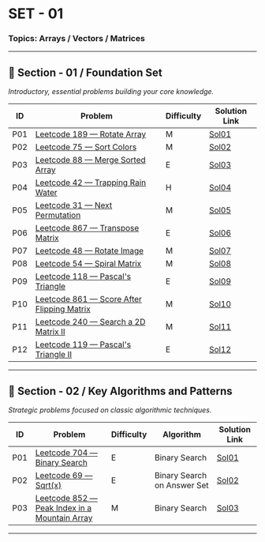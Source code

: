 # SET - 01

### Topics: Arrays / Vectors / Matrices
---

## 🧱 Section - 01 / Foundation Set  
*Introductory, essential problems building your core knowledge.*

| ID   | Problem                                                                 | Difficulty | Solution Link                  |
|------|-------------------------------------------------------------------------|------------|---------------------------------|
| P01  | [Leetcode 189 — Rotate Array](https://leetcode.com/problems/rotate-array/description/)         | M          | [Sol01](Sols/Sec-01/Sol01.md)   |
| P02  | [Leetcode 75 — Sort Colors](https://leetcode.com/problems/sort-colors/description/)             | M          | [Sol02](Sols/Sec-01/Sol02.md)   |
| P03  | [Leetcode 88 — Merge Sorted Array](https://leetcode.com/problems/merge-sorted-array/description/) | E          | [Sol03](Sols/Sec-01/Sol03.md)   |
| P04  | [Leetcode 42 — Trapping Rain Water](https://leetcode.com/problems/trapping-rain-water/description/) | H          | [Sol04](Sols/Sec-01/Sol04.md)   |
| P05  | [Leetcode 31 — Next Permutation](https://leetcode.com/problems/next-permutation/description/)   | M          | [Sol05](Sols/Sec-01/Sol05.md)   |
| P06  | [Leetcode 867 — Transpose Matrix](https://leetcode.com/problems/transpose-matrix/description/)  | E          | [Sol06](Sols/Sec-01/Sol06.md)   |
| P07  | [Leetcode 48 — Rotate Image](https://leetcode.com/problems/rotate-image/description/)           | M          | [Sol07](Sols/Sec-01/Sol07.md)   |
| P08  | [Leetcode 54 — Spiral Matrix](https://leetcode.com/problems/spiral-matrix/description/)         | M          | [Sol08](Sols/Sec-01/Sol08.md)   |
| P09  | [Leetcode 118 — Pascal's Triangle](https://leetcode.com/problems/pascals-triangle/)             | E          | [Sol09](Sols/Sec-01/Sol09.md)   |
| P10  | [Leetcode 861 — Score After Flipping Matrix](https://leetcode.com/problems/score-after-flipping-matrix/description/) | M          | [Sol10](Sols/Sec-01/Sol10.md)   |
| P11  | [Leetcode 240 — Search a 2D Matrix II](https://leetcode.com/problems/search-a-2d-matrix-ii/description/) | M          | [Sol11](Sols/Sec-01/Sol11.md)   |
| P12  | [Leetcode 119 — Pascal's Triangle II](https://leetcode.com/problems/pascals-triangle-ii/description/) | E          | [Sol12](Sols/Sec-01/Sol12.md)   |

---

## 🧠 Section - 02 / Key Algorithms and Patterns  
*Strategic problems focused on classic algorithmic techniques.*

| ID   | Problem                                                                 | Difficulty | Algorithm                     | Solution Link                  |
|------|-------------------------------------------------------------------------|------------|-------------------------------|---------------------------------|
| P01  | [Leetcode 704 — Binary Search](https://leetcode.com/problems/binary-search/description/)         | E          | Binary Search                             | [Sol01](Sols/Sec-02/Sol01.md)   |
| P02  | [Leetcode 69 — Sqrt(x)](https://leetcode.com/problems/sqrtx/description/)                         | E          | Binary Search on Answer Set   | [Sol02](Sols/Sec-02/Sol02.md)   |
| P03  | [Leetcode 852 — Peak Index in a Mountain Array](https://leetcode.com/problems/peak-index-in-a-mountain-array/description/) | M          | Binary Search                             | [Sol03](Sols/Sec-03/Sol01.md)   |

---
